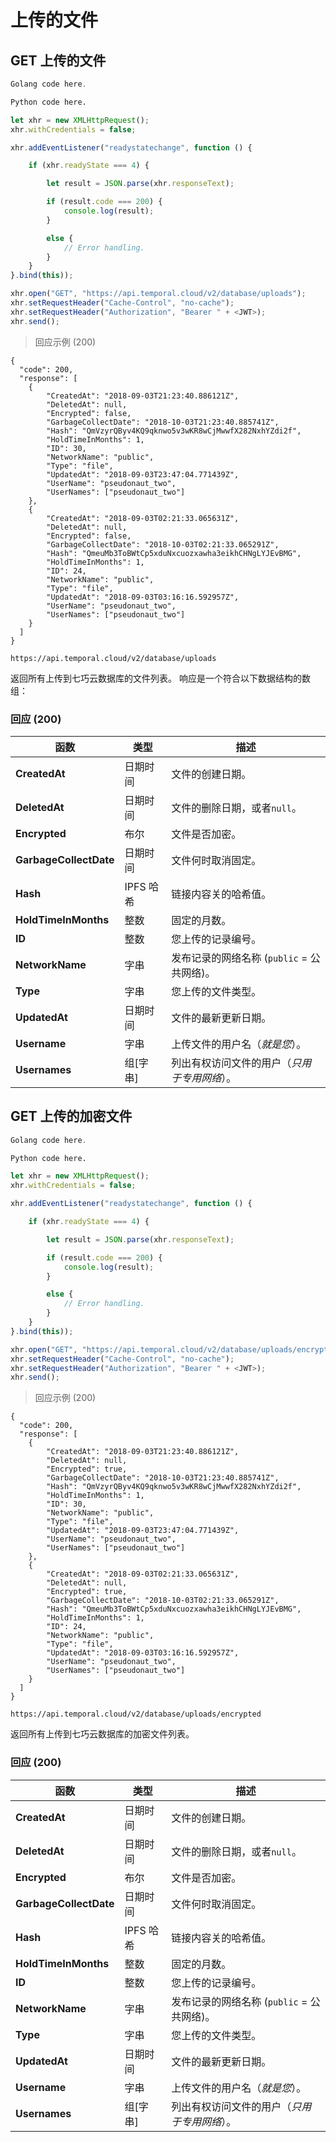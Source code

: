# 上传的文件

## GET 上传的文件

```go
Golang code here.
```

```python
Python code here.
```

```javascript
let xhr = new XMLHttpRequest();
xhr.withCredentials = false;

xhr.addEventListener("readystatechange", function () {

    if (xhr.readyState === 4) {

        let result = JSON.parse(xhr.responseText);

        if (result.code === 200) {
            console.log(result);
        }

        else {
            // Error handling.
        }
    }
}.bind(this));

xhr.open("GET", "https://api.temporal.cloud/v2/database/uploads");
xhr.setRequestHeader("Cache-Control", "no-cache");
xhr.setRequestHeader("Authorization", "Bearer " + <JWT>);
xhr.send();
```

> 回应示例 (200)

```
{
  "code": 200,
  "response": [
    {
        "CreatedAt": "2018-09-03T21:23:40.886121Z",
        "DeletedAt": null,
        "Encrypted": false,
        "GarbageCollectDate": "2018-10-03T21:23:40.885741Z",
        "Hash": "QmVzyrQByv4KQ9qknwo5v3wKR8wCjMwwfX282NxhYZdi2f",
        "HoldTimeInMonths": 1,
        "ID": 30,
        "NetworkName": "public",
        "Type": "file",
        "UpdatedAt": "2018-09-03T23:47:04.771439Z",
        "UserName": "pseudonaut_two",
        "UserNames": ["pseudonaut_two"]
    },
    {
        "CreatedAt": "2018-09-03T02:21:33.065631Z",
        "DeletedAt": null,
        "Encrypted": false,
        "GarbageCollectDate": "2018-10-03T02:21:33.065291Z",
        "Hash": "QmeuMb3ToBWtCp5xduNxcuozxawha3eikhCHNgLYJEvBMG",
        "HoldTimeInMonths": 1,
        "ID": 24,
        "NetworkName": "public",
        "Type": "file",
        "UpdatedAt": "2018-09-03T03:16:16.592957Z",
        "UserName": "pseudonaut_two",
        "UserNames": ["pseudonaut_two"]
    }
  ]
}
```

`https://api.temporal.cloud/v2/database/uploads`

返回所有上传到七巧云数据库的文件列表。 响应是一个符合以下数据结构的数组：

### 回应 (200)

| 函数 | 类型 | 描述
|-----------|------|-------------
| <b>CreatedAt</b> | 日期时间 | 文件的创建日期。
| <b>DeletedAt</b> | 日期时间 | 文件的删除日期，或者`null`。
| <b>Encrypted</b> | 布尔 | 文件是否加密。
| <b>GarbageCollectDate</b> | 日期时间 | 文件何时取消固定。
| <b>Hash</b> | IPFS 哈希 |  链接内容关的哈希值。
| <b>HoldTimeInMonths</b> | 整数 | 固定的月数。
| <b>ID</b> | 整数 |  您上传的记录编号。
| <b>NetworkName</b> | 字串 | 发布记录的网络名称 (`public` = 公共网络)。
| <b>Type</b> | 字串 | 您上传的文件类型。
| <b>UpdatedAt</b> | 日期时间 | 文件的最新更新日期。
| <b>Username</b> | 字串 | 上传文件的用户名（<i>就是您</i>）。
| <b>Usernames</b> | 组[字串] |  列出有权访问文件的用户（<i>只用于专用网络</i>）。

## GET 上传的加密文件

```go
Golang code here.
```

```python
Python code here.
```

```javascript
let xhr = new XMLHttpRequest();
xhr.withCredentials = false;

xhr.addEventListener("readystatechange", function () {

    if (xhr.readyState === 4) {

        let result = JSON.parse(xhr.responseText);

        if (result.code === 200) {
            console.log(result);
        }

        else {
            // Error handling.
        }
    }
}.bind(this));

xhr.open("GET", "https://api.temporal.cloud/v2/database/uploads/encrypted");
xhr.setRequestHeader("Cache-Control", "no-cache");
xhr.setRequestHeader("Authorization", "Bearer " + <JWT>);
xhr.send();
```

> 回应示例 (200)

```
{
  "code": 200,
  "response": [
    {
        "CreatedAt": "2018-09-03T21:23:40.886121Z",
        "DeletedAt": null,
        "Encrypted": true,
        "GarbageCollectDate": "2018-10-03T21:23:40.885741Z",
        "Hash": "QmVzyrQByv4KQ9qknwo5v3wKR8wCjMwwfX282NxhYZdi2f",
        "HoldTimeInMonths": 1,
        "ID": 30,
        "NetworkName": "public",
        "Type": "file",
        "UpdatedAt": "2018-09-03T23:47:04.771439Z",
        "UserName": "pseudonaut_two",
        "UserNames": ["pseudonaut_two"]
    },
    {
        "CreatedAt": "2018-09-03T02:21:33.065631Z",
        "DeletedAt": null,
        "Encrypted": true,
        "GarbageCollectDate": "2018-10-03T02:21:33.065291Z",
        "Hash": "QmeuMb3ToBWtCp5xduNxcuozxawha3eikhCHNgLYJEvBMG",
        "HoldTimeInMonths": 1,
        "ID": 24,
        "NetworkName": "public",
        "Type": "file",
        "UpdatedAt": "2018-09-03T03:16:16.592957Z",
        "UserName": "pseudonaut_two",
        "UserNames": ["pseudonaut_two"]
    }
  ]
}
```

`https://api.temporal.cloud/v2/database/uploads/encrypted`

返回所有上传到七巧云数据库的加密文件列表。

### 回应 (200)

| 函数 | 类型 | 描述
|-----------|------|-------------
| <b>CreatedAt</b> | 日期时间 | 文件的创建日期。
| <b>DeletedAt</b> | 日期时间 | 文件的删除日期，或者`null`。
| <b>Encrypted</b> | 布尔 | 文件是否加密。
| <b>GarbageCollectDate</b> | 日期时间 | 文件何时取消固定。
| <b>Hash</b> | IPFS 哈希 |  链接内容关的哈希值。
| <b>HoldTimeInMonths</b> | 整数 | 固定的月数。
| <b>ID</b> | 整数 |  您上传的记录编号。
| <b>NetworkName</b> | 字串 | 发布记录的网络名称 (`public` = 公共网络)。
| <b>Type</b> | 字串 | 您上传的文件类型。
| <b>UpdatedAt</b> | 日期时间 | 文件的最新更新日期。
| <b>Username</b> | 字串 | 上传文件的用户名（<i>就是您</i>）。
| <b>Usernames</b> | 组[字串] |  列出有权访问文件的用户（<i>只用于专用网络</i>）。
